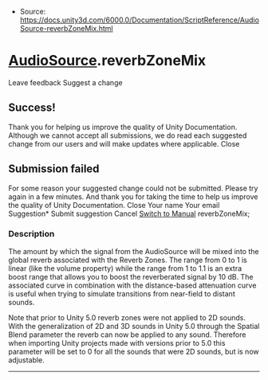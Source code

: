* Source: https://docs.unity3d.com/6000.0/Documentation/ScriptReference/AudioSource-reverbZoneMix.html

#  [AudioSource](https://docs.unity3d.com/6000.0/Documentation/ScriptReference/AudioSource.html).reverbZoneMix
Leave feedback
Suggest a change
## Success!
Thank you for helping us improve the quality of Unity Documentation. Although we cannot accept all submissions, we do read each suggested change from our users and will make updates where applicable.
Close
## Submission failed
For some reason your suggested change could not be submitted. Please <a>try again</a> in a few minutes. And thank you for taking the time to help us improve the quality of Unity Documentation.
Close
Your name Your email Suggestion* Submit suggestion
Cancel
[Switch to Manual](https://docs.unity3d.com/6000.0/Documentation/Manual/class-AudioSource.html "Go to AudioSource Component in the Manual")
reverbZoneMix; 
### Description
The amount by which the signal from the AudioSource will be mixed into the global reverb associated with the Reverb Zones.
The range from 0 to 1 is linear (like the volume property) while the range from 1 to 1.1 is an extra boost range that allows you to boost the reverberated signal by 10 dB. The associated curve in combination with the distance-based attenuation curve is useful when trying to simulate transitions from near-field to distant sounds.  
  
Note that prior to Unity 5.0 reverb zones were not applied to 2D sounds. With the generalization of 2D and 3D sounds in Unity 5.0 through the Spatial Blend parameter the reverb can now be applied to any sound. Therefore when importing Unity projects made with versions prior to 5.0 this parameter will be set to 0 for all the sounds that were 2D sounds, but is now adjustable.
* * *
